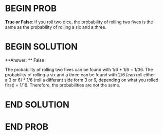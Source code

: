# BEGIN PROB

**True or False**: If you roll two dice, the probability of rolling two fives is the same as the probability of rolling a six and a three.

# BEGIN SOLUTION

**Answer: ** False

The probability of rolling two fives can be found with 1/6 * 1/6 = 1/36. The probability of 
rolling a six and a three can be found with 2/6 (can roll either a 3 or 6) * 1/6 (roll a different side form 3 or 6, depending on what you rolled first) = 1/18.
Therefore, the probabilities are not the same. 
# END SOLUTION

# END PROB
